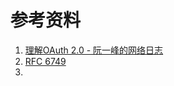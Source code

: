 # 参考资料
1. [理解OAuth 2.0 - 阮一峰的网络日志](http://www.ruanyifeng.com/blog/2014/05/oauth_2_0.html)
2. [RFC 6749](http://www.rfcreader.com/#rfc6749)
3. 